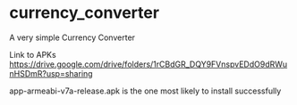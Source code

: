 # currency_converter

A very simple Currency Converter

Link to APKs
https://drive.google.com/drive/folders/1rCBdGR_DQY9FVnspvEDdO9dRWunHSDmR?usp=sharing

app-armeabi-v7a-release.apk is the one most likely to install successfully
